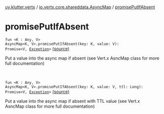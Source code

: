 [uy.klutter.vertx](../index.md) / [io.vertx.core.shareddata.AsyncMap](index.md) / [promisePutIfAbsent](.)


# promisePutIfAbsent
<code>fun <K : Any, V> AsyncMap<K, V>.promisePutIfAbsent(key: K, value: V): Promise<V, [Exception](http://docs.oracle.com/javase/6/docs/api/java/lang/Exception.html)></code> [(source)](https://github.com/kohesive/klutter/blob/master/vertx3-jdk8/src/main/kotlin/uy/klutter/vertx/VertxSharedData.kt#L145)<br/><p>Put a value into the async map if absent (see Vert.x AsncMap class for more full documentation)</p><br/><br/><code>fun <K : Any, V> AsyncMap<K, V>.promisePutIfAbsent(key: K, value: V, ttl: Long): Promise<V, [Exception](http://docs.oracle.com/javase/6/docs/api/java/lang/Exception.html)></code> [(source)](https://github.com/kohesive/klutter/blob/master/vertx3-jdk8/src/main/kotlin/uy/klutter/vertx/VertxSharedData.kt#L159)<br/><p>Put a value into the async map if absent with TTL value (see Vert.x AsncMap class for more full documentation)</p><br/><br/>